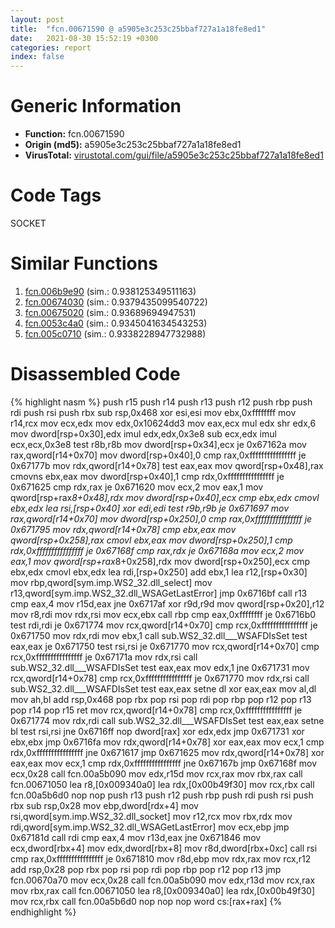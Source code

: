 ```yaml
---
layout: post
title:  "fcn.00671590 @ a5905e3c253c25bbaf727a1a18fe8ed1"
date:   2021-08-30 15:52:19 +0300
categories: report
index: false
---
```


# Generic Information
- **Function:** fcn.00671590
- **Origin (md5):** a5905e3c253c25bbaf727a1a18fe8ed1
- **VirusTotal:** [virustotal.com/gui/file/a5905e3c253c25bbaf727a1a18fe8ed1][virustotal_ref]

# Code Tags
<span class="tag" id="SOCKET">SOCKET</span>


# Similar Functions

1. [fcn.006b9e90][similar_1_ref] (sim.: 0.938125349511163)
2. [fcn.00674030][similar_2_ref] (sim.: 0.9379435099540722)
3. [fcn.00675020][similar_3_ref] (sim.: 0.93689694947531)
4. [fcn.0053c4a0][similar_4_ref] (sim.: 0.9345041634543253)
5. [fcn.005c0710][similar_5_ref] (sim.: 0.9338228947732988)


# Disassembled Code

{% highlight nasm %}
push r15
push r14
push r13
push r12
push rbp
push rdi
push rsi
push rbx
sub rsp,0x468
xor esi,esi
mov ebx,0xffffffff
mov r14,rcx
mov ecx,edx
mov edx,0x10624dd3
mov eax,ecx
mul edx
shr edx,6
mov dword[rsp+0x30],edx
imul edx,edx,0x3e8
sub ecx,edx
imul ecx,ecx,0x3e8
test r8b,r8b
mov dword[rsp+0x34],ecx
je 0x67162a
mov rax,qword[r14+0x70]
mov dword[rsp+0x40],0
cmp rax,0xffffffffffffffff
je 0x67177b
mov rdx,qword[r14+0x78]
test eax,eax
mov qword[rsp+0x48],rax
cmovns ebx,eax
mov dword[rsp+0x40],1
cmp rdx,0xffffffffffffffff
je 0x671625
cmp rdx,rax
je 0x671620
mov ecx,2
mov eax,1
mov qword[rsp+rax*8+0x48],rdx
mov dword[rsp+0x40],ecx
cmp ebx,edx
cmovl ebx,edx
lea rsi,[rsp+0x40]
xor edi,edi
test r9b,r9b
je 0x671697
mov rax,qword[r14+0x70]
mov dword[rsp+0x250],0
cmp rax,0xffffffffffffffff
je 0x671795
mov rdx,qword[r14+0x78]
cmp ebx,eax
mov qword[rsp+0x258],rax
cmovl ebx,eax
mov dword[rsp+0x250],1
cmp rdx,0xffffffffffffffff
je 0x67168f
cmp rax,rdx
je 0x67168a
mov ecx,2
mov eax,1
mov qword[rsp+rax*8+0x258],rdx
mov dword[rsp+0x250],ecx
cmp ebx,edx
cmovl ebx,edx
lea rdi,[rsp+0x250]
add ebx,1
lea r12,[rsp+0x30]
mov rbp,qword[sym.imp.WS2_32.dll_select]
mov r13,qword[sym.imp.WS2_32.dll_WSAGetLastError]
jmp 0x6716bf
call r13
cmp eax,4
mov r15d,eax
jne 0x6717af
xor r9d,r9d
mov qword[rsp+0x20],r12
mov r8,rdi
mov rdx,rsi
mov ecx,ebx
call rbp
cmp eax,0xffffffff
je 0x6716b0
test rdi,rdi
je 0x671774
mov rcx,qword[r14+0x70]
cmp rcx,0xffffffffffffffff
je 0x671750
mov rdx,rdi
mov ebx,1
call sub.WS2_32.dll___WSAFDIsSet
test eax,eax
je 0x671750
test rsi,rsi
je 0x671770
mov rcx,qword[r14+0x70]
cmp rcx,0xffffffffffffffff
je 0x67171a
mov rdx,rsi
call sub.WS2_32.dll___WSAFDIsSet
test eax,eax
mov edx,1
jne 0x671731
mov rcx,qword[r14+0x78]
cmp rcx,0xffffffffffffffff
je 0x671770
mov rdx,rsi
call sub.WS2_32.dll___WSAFDIsSet
test eax,eax
setne dl
xor eax,eax
mov al,dl
mov ah,bl
add rsp,0x468
pop rbx
pop rsi
pop rdi
pop rbp
pop r12
pop r13
pop r14
pop r15
ret
mov rcx,qword[r14+0x78]
cmp rcx,0xffffffffffffffff
je 0x671774
mov rdx,rdi
call sub.WS2_32.dll___WSAFDIsSet
test eax,eax
setne bl
test rsi,rsi
jne 0x6716ff
nop dword[rax]
xor edx,edx
jmp 0x671731
xor ebx,ebx
jmp 0x6716fa
mov rdx,qword[r14+0x78]
xor eax,eax
mov ecx,1
cmp rdx,0xffffffffffffffff
jne 0x671617
jmp 0x671625
mov rdx,qword[r14+0x78]
xor eax,eax
mov ecx,1
cmp rdx,0xffffffffffffffff
jne 0x67167b
jmp 0x67168f
mov ecx,0x28
call fcn.00a5b090
mov edx,r15d
mov rcx,rax
mov rbx,rax
call fcn.00671050
lea r8,[0x009340a0]
lea rdx,[0x00b49f30]
mov rcx,rbx
call fcn.00a5b6d0
nop
nop
push r13
push r12
push rbp
push rdi
push rsi
push rbx
sub rsp,0x28
mov ebp,dword[rdx+4]
mov rsi,qword[sym.imp.WS2_32.dll_socket]
mov r12,rcx
mov rbx,rdx
mov rdi,qword[sym.imp.WS2_32.dll_WSAGetLastError]
mov ecx,ebp
jmp 0x67181d
call rdi
cmp eax,4
mov r13d,eax
jne 0x671846
mov ecx,dword[rbx+4]
mov edx,dword[rbx+8]
mov r8d,dword[rbx+0xc]
call rsi
cmp rax,0xffffffffffffffff
je 0x671810
mov r8d,ebp
mov rdx,rax
mov rcx,r12
add rsp,0x28
pop rbx
pop rsi
pop rdi
pop rbp
pop r12
pop r13
jmp fcn.00670a70
mov ecx,0x28
call fcn.00a5b090
mov edx,r13d
mov rcx,rax
mov rbx,rax
call fcn.00671050
lea r8,[0x009340a0]
lea rdx,[0x00b49f30]
mov rcx,rbx
call fcn.00a5b6d0
nop
nop
nop word cs:[rax+rax]
{% endhighlight %}


[similar_1_ref]: /report/fcn.006b9e90@a5905e3c253c25bbaf727a1a18fe8ed1
[similar_2_ref]: /report/fcn.00674030@a5905e3c253c25bbaf727a1a18fe8ed1
[similar_3_ref]: /report/fcn.00675020@a5905e3c253c25bbaf727a1a18fe8ed1
[similar_4_ref]: /report/fcn.0053c4a0@a5905e3c253c25bbaf727a1a18fe8ed1
[similar_5_ref]: /report/fcn.005c0710@a5905e3c253c25bbaf727a1a18fe8ed1
[virustotal_ref]: https://www.virustotal.com/gui/file/a5905e3c253c25bbaf727a1a18fe8ed1
